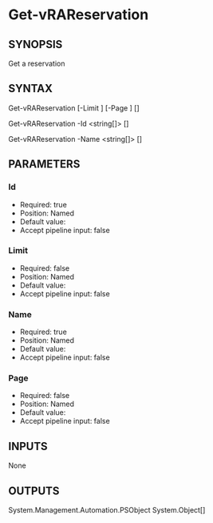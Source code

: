 # Get-vRAReservation

## SYNOPSIS

Get a reservation    


## SYNTAX
Get-vRAReservation [-Limit <int>] [-Page <int>]  [<CommonParameters>]

Get-vRAReservation -Id <string[]>  [<CommonParameters>]

Get-vRAReservation -Name <string[]>  [<CommonParameters>]  
## PARAMETERS


### Id


* Required: true
* Position: Named
* Default value: 
* Accept pipeline input: false

### Limit


* Required: false
* Position: Named
* Default value: 
* Accept pipeline input: false

### Name


* Required: true
* Position: Named
* Default value: 
* Accept pipeline input: false

### Page


* Required: false
* Position: Named
* Default value: 
* Accept pipeline input: false

## INPUTS

None


## OUTPUTS

System.Management.Automation.PSObject
System.Object[]


